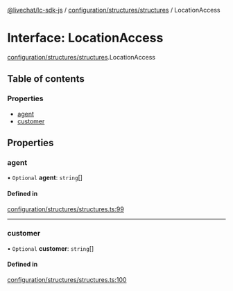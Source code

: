 [@livechat/lc-sdk-js](../README.md) / [configuration/structures/structures](../modules/configuration_structures_structures.md) / LocationAccess

# Interface: LocationAccess

[configuration/structures/structures](../modules/configuration_structures_structures.md).LocationAccess

## Table of contents

### Properties

- [agent](configuration_structures_structures.LocationAccess.md#agent)
- [customer](configuration_structures_structures.LocationAccess.md#customer)

## Properties

### agent

• `Optional` **agent**: `string`[]

#### Defined in

[configuration/structures/structures.ts:99](https://github.com/livechat/lc-sdk-js/blob/125a327/src/configuration/structures/structures.ts#L99)

___

### customer

• `Optional` **customer**: `string`[]

#### Defined in

[configuration/structures/structures.ts:100](https://github.com/livechat/lc-sdk-js/blob/125a327/src/configuration/structures/structures.ts#L100)
